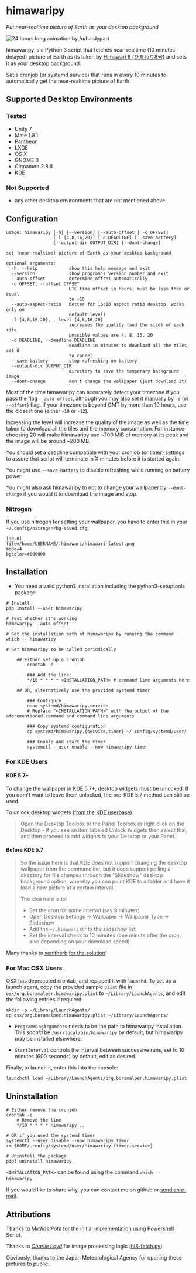 # himawaripy
*Put near-realtime picture of Earth as your desktop background*

![24 hours long animation by /u/hardypart](https://i.giphy.com/l3vRnMYNnbhdnz5Ty.gif)

himawaripy is a Python 3 script that fetches near-realtime (10 minutes delayed)
picture of Earth as its taken by
[Himawari 8 (ひまわり8号)](https://en.wikipedia.org/wiki/Himawari_8) and sets it
as your desktop background.

Set a cronjob (or systemd service) that runs in every 10 minutes to automatically get the
near-realtime picture of Earth.

## Supported Desktop Environments
### Tested
* Unity 7
* Mate 1.8.1
* Pantheon
* LXDE
* OS X
* GNOME 3
* Cinnamon 2.8.8
* KDE

### Not Supported
* any other desktop environments that are not mentioned above.

## Configuration

```
usage: himawaripy [-h] [--version] [--auto-offset | -o OFFSET]
                  [-l {4,8,16,20}] [-d DEADLINE] [--save-battery]
                  [--output-dir OUTPUT_DIR] [--dont-change]

set (near-realtime) picture of Earth as your desktop background

optional arguments:
  -h, --help            show this help message and exit
  --version             show program's version number and exit
  --auto-offset         determine offset automatically
  -o OFFSET, --offset OFFSET
                        UTC time offset in hours, must be less than or equal
                        to +10
  --auto-aspect-ratio   better for 16:10 aspect ratio desktop. works only on
                        default level!
  -l {4,8,16,20}, --level {4,8,16,20}
                        increases the quality (and the size) of each tile.
                        possible values are 4, 8, 16, 20
  -d DEADLINE, --deadline DEADLINE
                        deadline in minutes to download all the tiles, set 0
                        to cancel
  --save-battery        stop refreshing on battery
  --output-dir OUTPUT_DIR
                        directory to save the temporary background image
  --dont-change         don't change the wallpaper (just download it)

```

Most of the time himawaripy can accurately detect your timezone if you pass the flag `--auto-offset`, although you may
also set it manually by `-o` (or `--offset`) flag. If your timezone is beyond GMT by more than 10 hours, use the closest
one (either `+10` or `-12`).

Increasing the level will increase the quality of the image as well as the time taken to download all the tiles and the
memory consumption. For instance choosing 20 will make himawaripy use ~700 MiB of memory at its peak and the image will
be around ~200 MB.

You should set a deadline compatible with your cronjob (or timer) settings to assure that script will terminate in X
minutes before it is started again.

You might use `--save-battery` to disable refreshing while running on battery power.

You might also ask himawaripy to not to change your wallpaper by `--dont-change`
if you would it to download the image and stop.

### Nitrogen
If you use nitrogen for setting your wallpaper, you have to enter this in your
`~/.config/nitrogen/bg-saved.cfg`.

```
[:0.0]
file=/home/USERNAME/.himawari/himawari-latest.png
mode=4
bgcolor=#000000
```

## Installation
* You need a valid python3 installation including the python3-setuptools package

```
# Install
pip install --user himawaripy

# Test whether it's working
himawaripy --auto-offset

# Get the installation path of himawaripy by running the command
which -- himawaripy

# Set himawaripy to be called periodically

    ## Either set up a cronjob
        crontab -e

        ### Add the line:
        */10 * * * * <INSTALLATION_PATH> # command line arguments here

    ## OR, alternatively use the provided systemd timer

        ### Configure
        nano systemd/himawaripy.service
        # Replace "<INSTALLATION_PATH>" with the output of the aforementioned command and command line arguments

        ### Copy systemd configuration
        cp systemd/himawaripy.{service,timer} ~/.config/systemd/user/

        ### Enable and start the timer
        systemctl --user enable --now himawaripy.timer
```

### For KDE Users
#### KDE 5.7+
To change the wallpaper in KDE 5.7+, desktop widgets must be unlocked. If you dom't want to leave them unlocked,
the pre-KDE 5.7 method can still be used.

To unlock desktop widgets ([from the KDE userbase](https://userbase.kde.org/Plasma#Widgets)):
> Open the Desktop Toolbox or the Panel Toolbox or right click on the Desktop - if you see an item labeled Unlock
> Widgets then select that, and then proceed to add widgets to your Desktop or your Panel. 

#### Before KDE 5.7
> So the issue here is that KDE does not support changing the desktop wallpaper
> from the commandline, but it does support polling a directory for file changes
> through the "Slideshow" desktop background option, whereby you can point KDE
> to a folder and have it load a new picture at a certain interval.
>
> The idea here is to:
>
> * Set the cron for some interval (say 9 minutes)
> * Open Desktop Settings -> Wallpaper -> Wallpaper Type -> Slideshow
> * Add the `~/.himawari` dir to the slideshow list
> * Set the interval check to 10 minutes (one minute after the cron, also
>   depending on your download speed)

Many thanks to [xenithorb](https://github.com/xenithorb) [for the solution](https://github.com/xenithorb/himawaripy/commit/01d7c681ae7ce47f639672733d0f734574662833)!


### For Mac OSX Users

OSX has deprecated crontab, and replaced it with `launchd`. To set up a launch agent, copy the provided sample `plist`
file in `osx/org.boramalper.himawaripy.plist` to `~/Library/LaunchAgents`, and edit the following entries if required

    mkdir -p ~/Library/LaunchAgents/
    cp osx/org.boramalper.himawaripy.plist ~/Library/LaunchAgents/

* `ProgrammingArguments` needs to be the path to himawaripy installation. This *should* be `/usr/local/bin/himawaripy`
by default, but himawaripy may be installed elsewhere.

* `StartInterval` controls the interval between successive runs, set to 10 minutes (600 seconds) by default,
edit as desired.

Finally, to launch it, enter this into the console:

    launchctl load ~/Library/LaunchAgents/org.boramalper.himawaripy.plist


## Uninstallation

```
# Either remove the cronjob
crontab -e    
    # Remove the line
    */10 * * * * himawaripy...

# OR if you used the systemd timer
systemctl --user disable --now himawaripy.timer
rm $HOME/.config/systemd/user/himawaripy.{timer,service}

# Uninstall the package
pip3 uninstall himawaripy
```


`<INSTALLATION_PATH>` can be found using the command `which -- himawaripy`.

If you would like to share why, you can contact me on github or
[send an e-mail](mailto:bora@boramalper.org).

## Attributions
Thanks to *[MichaelPote](https://github.com/MichaelPote)* for the [initial
implementation](https://gist.github.com/MichaelPote/92fa6e65eacf26219022) using
Powershell Script.

Thanks to *[Charlie Loyd](https://github.com/celoyd)* for image processing logic
([hi8-fetch.py](https://gist.github.com/celoyd/39c53f824daef7d363db)).

Obviously, thanks to the Japan Meteorological Agency for opening these pictures
to public.
